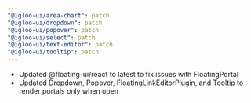 ```yaml
---
"@igloo-ui/area-chart": patch
"@igloo-ui/dropdown": patch
"@igloo-ui/popover": patch
"@igloo-ui/select": patch
"@igloo-ui/text-editor": patch
"@igloo-ui/tooltip": patch
---
```


- Updated @floating-ui/react to latest to fix issues with FloatingPortal
- Updated Dropdown, Popover, FloatingLinkEditorPlugin, and Tooltip to render portals only when open
